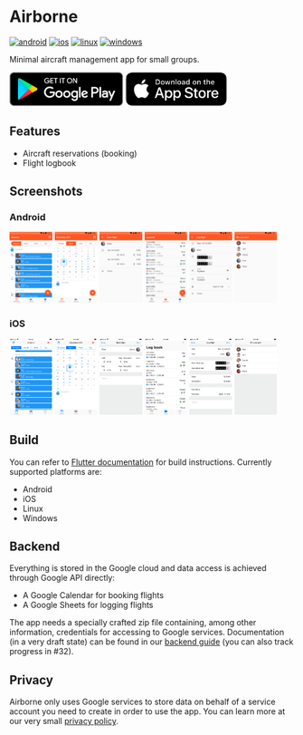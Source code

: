 # Airborne

[![android](https://github.com/daniele-athome/airborne/actions/workflows/android.yml/badge.svg)](https://github.com/daniele-athome/airborne/actions/workflows/android.yml)
[![ios](https://github.com/daniele-athome/airborne/actions/workflows/ios.yml/badge.svg)](https://github.com/daniele-athome/airborne/actions/workflows/ios.yml)
[![linux](https://github.com/daniele-athome/airborne/actions/workflows/linux.yml/badge.svg)](https://github.com/daniele-athome/airborne/actions/workflows/linux.yml)
[![windows](https://github.com/daniele-athome/airborne/actions/workflows/windows.yml/badge.svg)](https://github.com/daniele-athome/airborne/actions/workflows/windows.yml)

Minimal aircraft management app for small groups.

<!-- TODO remove padding on google play badge -->

<a href='https://play.google.com/store/apps/details?id=it.casaricci.airborne'><img alt='Get it on Google Play' src='https://github.com/daniele-athome/airborne/raw/master/docs/google_play_badge.png' style='height: 60px'/></a>
<a href="https://apps.apple.com/us/app/airborne-aircraft-management/id1582860258" style="display: inline-block; overflow: hidden; border-radius: 13px; height: 60px;"><img src="https://github.com/daniele-athome/airborne/raw/master/docs/app_store_badge.png" alt="Download on the App Store" style="border-radius: 13px; height: 60px"></a>

## Features

* Aircraft reservations (booking)
* Flight logbook

## Screenshots

### Android

<p>
<img src="/android/fastlane/metadata/android/en-US/images/phoneScreenshots/Nexus%205X-Portrait-01-bookflight-agenda.png" alt="Bookings - Agenda" width="15%">
<img src="/android/fastlane/metadata/android/en-US/images/phoneScreenshots/Nexus%205X-Portrait-02-bookflight-month.png" alt="Bookings - Month" width="15%">
<img src="/android/fastlane/metadata/android/en-US/images/phoneScreenshots/Nexus%205X-Portrait-03-bookflight-flighteditor.png" alt="Bookings - Edit" width="15%">
<img src="/android/fastlane/metadata/android/en-US/images/phoneScreenshots/Nexus%205X-Portrait-04-logbook-list.png" alt="Logbook - List" width="15%">
<img src="/android/fastlane/metadata/android/en-US/images/phoneScreenshots/Nexus%205X-Portrait-05-logbook-flighteditor.png" alt="Logbook - Edit" width="15%">
<img src="/android/fastlane/metadata/android/en-US/images/phoneScreenshots/Nexus%205X-Portrait-06-onboarding-pilotselect.png" alt="Onboarding - Pilot" width="15%">
</p>

### iOS

<p>
<img src="/ios/fastlane/screenshots/en-US/iPhone%208%20Plus-Portrait-01-bookflight-agenda.png" alt="Bookings - Agenda" width="15%">
<img src="/ios/fastlane/screenshots/en-US/iPhone%208%20Plus-Portrait-02-bookflight-month.png" alt="Bookings - Month" width="15%">
<img src="/ios/fastlane/screenshots/en-US/iPhone%208%20Plus-Portrait-03-bookflight-flighteditor.png" alt="Bookings - Edit" width="15%">
<img src="/ios/fastlane/screenshots/en-US/iPhone%208%20Plus-Portrait-04-logbook-list.png" alt="[Logbook - List" width="15%">
<img src="/ios/fastlane/screenshots/en-US/iPhone%208%20Plus-Portrait-05-logbook-flighteditor.png" alt="[Logbook - Edit" width="15%">
<img src="/ios/fastlane/screenshots/en-US/iPhone%208%20Plus-Portrait-06-onboarding-pilotselect.png" alt="Onboarding - Pilot" width="15%">
</p>

## Build

You can refer to [Flutter documentation](https://docs.flutter.dev/) for build instructions. Currently supported
platforms are:

* Android
* iOS
* Linux
* Windows

## Backend

Everything is stored in the Google cloud and data access is achieved through Google API directly:

* A Google Calendar for booking flights
* A Google Sheets for logging flights

The app needs a specially crafted zip file containing, among other information, credentials for accessing to Google
services. Documentation (in a very draft state) can be found in our [backend guide](docs/backend.md) (you can also track
progress in #32).

## Privacy

Airborne only uses Google services to store data on behalf of a service account you need to create in order to use the
app. You can learn more at our very small [privacy policy](docs/privacy.md).
